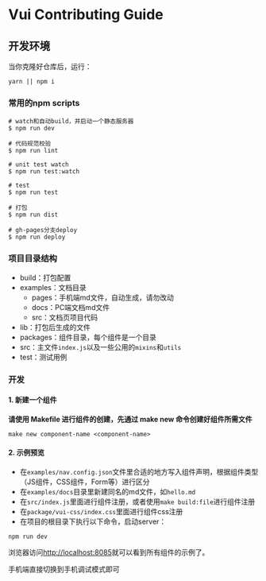 # Vui Contributing Guide

## 开发环境

当你克隆好仓库后，运行：

```shell
yarn || npm i
```

### 常用的npm scripts

```shell
# watch和自动build，并启动一个静态服务器
$ npm run dev

# 代码规范校验
$ npm run lint

# unit test watch
$ npm run test:watch

# test
$ npm run test

# 打包
$ npm run dist

# gh-pages分支deploy
$ npm run deploy
```

### 项目目录结构

- build：打包配置
- examples：文档目录
  - pages：手机端md文件，自动生成，请勿改动
  - docs：PC端文档md文件
  - src：文档页项目代码
- lib：打包后生成的文件
- packages：组件目录，每个组件是一个目录
- src：主文件`index.js`以及一些公用的`mixins`和`utils`
- test：测试用例

### 开发

#### 1. 新建一个组件

**请使用 Makefile 进行组件的创建，先通过 make new 命令创建好组件所需文件**

```shell
make new component-name <component-name>
```

#### 2. 示例预览

- 在`examples/nav.config.json`文件里合适的地方写入组件声明，根据组件类型（JS组件，CSS组件，Form等）进行区分 
- 在`examples/docs`目录里新建同名的md文件，如`hello.md`
- 在`src/index.js`里面进行组件注册，或者使用`make build:file`进行组件注册
- 在`package/vui-css/index.css`里面进行组件css注册
- 在项目的根目录下执行以下命令，启动server：

```shell
npm run dev
```

浏览器访问[http://localhost:8085](http://localhost:8085)就可以看到所有组件的示例了。

手机端直接切换到手机调试模式即可
